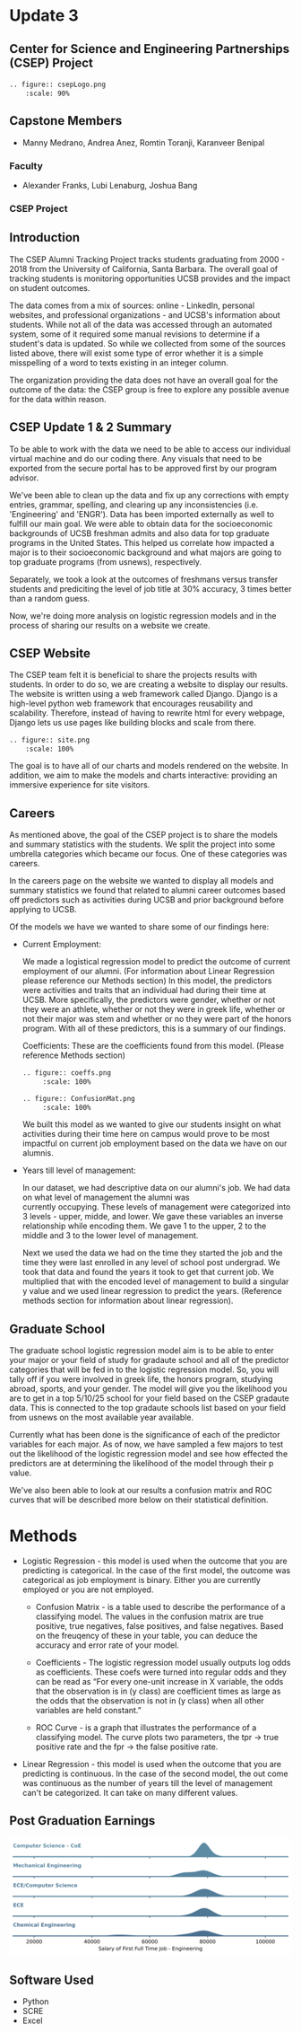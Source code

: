 # Update 3
## Center for Science and Engineering Partnerships (CSEP) Project
```{eval-rst}
.. figure:: csepLogo.png
    :scale: 90% 
```
## Capstone Members
* Manny Medrano, Andrea Anez, Romtin Toranji, Karanveer Benipal
### Faculty
* Alexander Franks, Lubi Lenaburg, Joshua Bang

### CSEP Project 

## Introduction
The CSEP Alumni Tracking Project tracks students graduating from  2000 - 2018 from the University of California, Santa Barbara. The overall goal of tracking students is monitoring opportunities UCSB provides and the impact on student outcomes. 

The data comes from a mix of sources: online - LinkedIn, personal websites, and professional organizations - and UCSB's information about students. While not all of the data was accessed through an automated system, some of it required some manual revisions to determine if a student's data is updated. So while we collected from some of the sources listed above, there will exist some type of error whether it is a simple misspelling of a word to texts existing in an integer column. 

The organization providing the data does not have an overall goal for the outcome of the data: the CSEP group is free to explore any possible avenue for the data within reason.  

## CSEP Update 1 & 2 Summary
To be able to work with the data we need to be able to access our individual virtual machine and do our coding there. Any visuals that need to be exported from the secure portal has to be approved first by our program advisor. 

We've been able to clean up the data and fix up any corrections with empty entries, grammar, spelling, and clearing up any inconsistencies (i.e. 'Engineering' and 'ENGR'). Data has been imported externally as well to fulfill our main goal. We were able to obtain data for the socioeconomic backgrounds of UCSB freshman admits and also data for top graduate programs in the United States. This helped us correlate how impacted a major is to their socioeconomic background and what majors are going to top graduate programs (from usnews), respectively. 

Separately, we took a look at the outcomes of freshmans versus transfer students and prediciting the level of job title at 30% accuracy, 3 times better than a random guess.

Now, we're doing more analysis on logistic regression models and in the process of sharing our results on a website we create.

## CSEP Website  
The CSEP team felt it is beneficial to share the projects results with students. In order to do so, we are creating a website to display our results. The website is written using a web framework called Django. Django is a high-level python web framework that encourages reusability and scalability. Therefore, instead of having to rewrite html for every webpage, Django lets us use pages like building blocks and scale from there. 
```{eval-rst}
.. figure:: site.png
    :scale: 100% 
```
The goal is to have all of our charts and models rendered on the website. In addition, we aim to make the models and charts interactive: providing an immersive experience for site visitors.  


## Careers 
   As mentioned above, the goal of the CSEP project is to share the models and summary statistics with the students. We split
   the project into some umbrella categories which became our focus. One of these categories was careers. 

   In the careers page on the website we wanted to display all models and summary statistics we found that related to alumni
   career outcomes based off predictors such as activities during UCSB and prior background before applying to UCSB. 

   Of the models we have we wanted to share some of our findings here:

   * Current Employment:
       
       We made a logistical regression model to predict the outcome of current employment of our alumni. (For information about
       Linear Regression please reference our Methods section)
       In this model, the predictors were activities and traits that an individual had during their time at UCSB. More 
       specifically, the predictors were gender, whether or not they were an athlete, whether or not they were in greek life, 
       whether or not their major was stem and whether or no they were part of the honors program. With all of these predictors, 
       this is a summary of our findings. 
       
       Coefficients: These are the coefficients found from this model. (Please reference Methods section)
       ```{eval-rst}
       .. figure:: coeffs.png
            :scale: 100% 
       ```
       
       ```{eval-rst}
       .. figure:: ConfusionMat.png
            :scale: 100% 
       ```
       
       We built this model as we wanted to give our students insight on what activities during their time here on campus would
       prove to be most impactful on current job employment based on the data we have on our alumnis.
       
   * Years till level of management: 
      
      In our dataset, we had descriptive data on our alumni's job. We had data on what level of management the alumni was     
      currently occupying. These levels of management were categorized into 3 levels - upper, midde, and lower. We gave these
      variables an inverse relationship while encoding them. We gave 1 to the upper, 2 to the middle and 3 to the lower level of
      management. 
      
      Next we used the data we had on the time they started the job and the time they were last enrolled in any level of school
      post undergrad. We took that data and found the years it took to get that current job. We multiplied that with the encoded
      level of management to build a singular y value and we used linear regression to predict the years. (Reference methods
      section for information about linear regression).

## Graduate School
The graduate school logistic regression model aim is to be able to enter your major or your field of study for gradaute school and all of the predictor categories that will be fed in to the logistic regression model. So, you will tally off if you were involved in greek life, the honors program, studying abroad, sports, and your gender. The model will give you the likelihood you are to get in a top 5/10/25 school for your field based on the CSEP gradaute data. This is connected to the top gradaute schools list based on your field from usnews on the most available year available. 

Currently what has been done is the significance of each of the predictor variables for each major. As of now, we have sampled a few majors to test out the likelihood of the logistic regression model and see how effected the predictors are at determining the likelihood of the model through their p value. 

We've also been able to look at our results a confusion matrix and ROC curves that will be described more below on their statistical definition.

# Methods 
* Logistic Regression - this model is used when the outcome that you are predicting is categorical.
     In the case of the first model, the outcome was categorical as job employment is binary. Either you are currently employed 
     or you are not employed. 
     
     * Confusion Matrix - is a table used to describe the performance of a classifying model. The values in the confusion matrix
       are true positive, true negatives, false positives, and false negatives. Based on the freuqency of these in your table, you
       can deduce the accuracy and error rate of your model.
       
     * Coefficients - The logistic regression model usually outputs log odds as coefficients. These coefs were turned into regular
       odds and they can be read as “For every one-unit increase in X variable, the odds that the observation is in (y class) are
       coefficient times as large as the odds that the observation is not in (y class) when all other variables are held constant.”

     * ROC Curve - is a graph that illustrates the performance of a classifying model. The curve plots two parameters, the tpr →
       true positive rate and the fpr → the false positive rate.

* Linear Regression - this model is used when the outcome that you are predicting is continuous.
     In the case of the second model, the out come was continuous as the number of years till the level of management can't be 
     categorized. It can take on many different values. 

## Post Graduation Earnings 



![Alt text](./eng_first.svg)


## Software Used
* Python
* SCRE
* Excel
